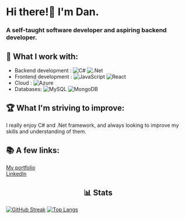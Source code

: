 # Hi there!:wave: I'm Dan.
### A self-taught software developer and aspiring backend developer.

## :construction: What I work with:

- Backend development : ![C#](https://img.shields.io/badge/c%23-%23239120.svg?style=for-the-badge&logo=c-sharp&logoColor=white)  ![.Net](https://img.shields.io/badge/.NET-5C2D91?style=for-the-badge&logo=.net&logoColor=white)
- Frontend development : ![JavaScript](https://img.shields.io/badge/javascript-%23323330.svg?style=for-the-badge&logo=javascript&logoColor=%23F7DF1E)  ![React](https://img.shields.io/badge/react-%2320232a.svg?style=for-the-badge&logo=react&logoColor=%2361DAFB)
- Cloud : ![Azure](https://img.shields.io/badge/azure-%230072C6.svg?style=for-the-badge&logo=microsoftazure&logoColor=white)
- Databases: ![MySQL](https://img.shields.io/badge/mysql-%2300f.svg?style=for-the-badge&logo=mysql&logoColor=white)  ![MongoDB](https://img.shields.io/badge/MongoDB-%234ea94b.svg?style=for-the-badge&logo=mongodb&logoColor=white)

## :trophy: What I'm striving to improve:

I really enjoy C# and .Net framework, and always looking to improve my skills and understanding of them.

## :books: A few links:

[My portfolio](https://danielkuc.com/)
<br>
[LinkedIn](https://www.linkedin.com/in/daniel-kuc-3b9486230/)

## <div align="center" >:bar_chart: Stats</div>
[![GitHub Streak](https://github-readme-streak-stats.herokuapp.com/?user=danielkuc&theme=dark)](https://git.io/streak-stats)
[![Top Langs](https://github-readme-stats.vercel.app/api/top-langs/?username=danielkuc&hide=php,blade,scss,css&layout=compact)](https://github.com/danielkuc/github-readme-stats)

<!---
danielkuc/danielkuc is a ✨ special ✨ repository because its `README.md` (this file) appears on your GitHub profile.
You can click the Preview link to take a look at your changes.
--->
